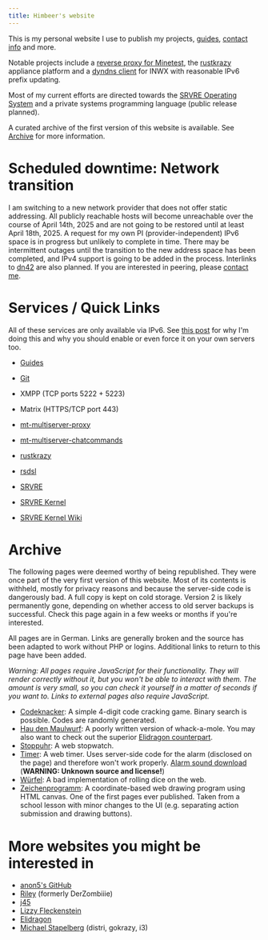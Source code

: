 ```yaml
---
title: Himbeer's website
---
```


This is my personal website I use to publish my projects,
[guides](/md/guides.md), [contact info](/md/contact.md) and more.

Notable projects include a [reverse proxy for Minetest](/md/mt/proxy.md), the
[rustkrazy](/md/rustkrazy.md) appliance platform and a [dyndns
client](https://git.himbeerserver.de/dyndns-rs.git/about) for INWX with
reasonable IPv6 prefix updating.

Most of my current efforts are directed towards the [SRVRE Operating
System](/md/srvre.md) and a private systems programming language (public
release planned).

A curated archive of the first version of this website is available. See
[Archive](#archive) for more information.

Scheduled downtime: Network transition
======================================

I am switching to a new network provider that does not offer static addressing.
All publicly reachable hosts will become unreachable over the course of April
14th, 2025 and are not going to be restored until at least April 18th, 2025. A
request for my own PI (provider-independent) IPv6 space is in progress but
unlikely to complete in time. There may be intermittent outages until the
transition to the new address space has been completed, and IPv4 support is
going to be added in the process. Interlinks to [dn42](https://dn42.eu) are
also planned. If you are interested in peering, please [contact
me](/md/contact.md).

Services / Quick Links
======================

All of these services are only available via IPv6.
See [this post](/md/ipv6.md) for why I'm doing this and why you should
enable or even force it on your own servers too.

* [Guides](/md/guides.md)
* [Git](https://git.himbeerserver.de)
* XMPP (TCP ports 5222 + 5223)
* Matrix (HTTPS/TCP port 443)

* [mt-multiserver-proxy](/md/mt/proxy.md)
* [mt-multiserver-chatcommands](/md/mt/proxy.md#commands)
* [rustkrazy](/md/rustkrazy.md)
* [rsdsl](/md/rsdsl.md)
* [SRVRE](/md/srvre.md)
* [SRVRE Kernel](/md/srvre/kernel.md)
* [SRVRE Kernel Wiki](/md/srvre/kernel/wiki.md)

Archive
=======

The following pages were deemed worthy of being republished. They were once
part of the very first version of this website. Most of its contents is
withheld, mostly for privacy reasons and because the server-side code is
dangerously bad. A full copy is kept on cold storage. Version 2 is likely
permanently gone, depending on whether access to old server backups is
successful. Check this page again in a few weeks or months if you're
interested.

All pages are in German. Links are generally broken and the source has been
adapted to work without PHP or logins. Additional links to return to this page
have been added.

*Warning: All pages require JavaScript for their functionality. They will
render correctly without it, but you won't be able to interact with them. The
amount is very small, so you can check it yourself in a matter of seconds if
you want to. Links to external pages also require JavaScript.*

* [Codeknacker](/v1/codeknacker.html): A simple 4-digit code cracking game.
  Binary search is possible. Codes are randomly generated.
* [Hau den Maulwurf](/v1/haudenmaulwurf.html): A poorly written version of
  whack-a-mole. You may also want to check out the superior
  [Elidragon counterpart](https://elidragon.io/projects/whack-a-mole/).
* [Stoppuhr](/v1/stoppuhr.html): A web stopwatch.
* [Timer](/v1/timer.html): A web timer. Uses server-side code for the alarm
  (disclosed on the page) and therefore won't work properly.
  [Alarm sound download](/v1/timervorbei.mp3)
  (**WARNING: Unknown source and license!**)
* [Würfel](/v1/wuerfel.html): A bad implementation of rolling dice on the web.
* [Zeichenprogramm](/v1/zeichenprogramm.html): A coordinate-based web drawing
  program using HTML canvas. One of the first pages ever published. Taken from
  a school lesson with minor changes to the UI (e.g. separating action
  submission and drawing buttons).

More websites you might be interested in
========================================

* [anon5's GitHub](https://github.com/anon55555)
* [Riley](https://dasriley.de) (formerly DerZombiiie)
* [j45](https://j45.dev)
* [Lizzy Fleckenstein](https://lizzy.rs)
* [Elidragon](https://elidragon.io)
* [Michael Stapelberg](https://michael.stapelberg.ch) (distri, gokrazy, i3)
